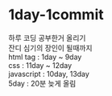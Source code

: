 # 1day-1commit
하루 코딩 공부한거 올리기  
잔디 심기의 장인이 될때까지  
html tag : 1day ~ 9day  
css : 11day ~ 12day  
javascript : 10day, 13day  
5day : 20분 늦게 올림
